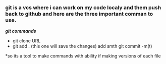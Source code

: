 ### git is a vcs where i can work on my code localy and them push back to github and here are the three important comman to use.

***git commands***

* git clone URL
* git add . (this one will save the changes)
add smth
git commit -m(t)

*so its a tool to make commands with ability if making versions of each file
